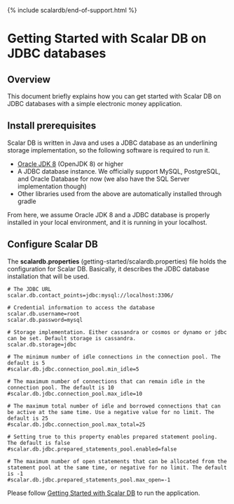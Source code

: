{% include scalardb/end-of-support.html %}

# Getting Started with Scalar DB on JDBC databases

## Overview
This document briefly explains how you can get started with Scalar DB on JDBC databases with a simple electronic money application.

## Install prerequisites

Scalar DB is written in Java and uses a JDBC database as an underlining storage implementation, so the following software is required to run it.

* [Oracle JDK 8](https://www.oracle.com/technetwork/java/javase/downloads/jdk8-downloads-2133151.html) (OpenJDK 8) or higher
* A JDBC database instance. We officially support MySQL, PostgreSQL, and Oracle Database for now (we also have the SQL Server implementation though)
* Other libraries used from the above are automatically installed through gradle

From here, we assume Oracle JDK 8 and a JDBC database is properly installed in your local environment, and it is running in your localhost.

## Configure Scalar DB

The **scalardb.properties** (getting-started/scalardb.properties) file holds the configuration for Scalar DB. Basically, it describes the JDBC database installation that will be used.

```
# The JDBC URL
scalar.db.contact_points=jdbc:mysql://localhost:3306/

# Credential information to access the database
scalar.db.username=root
scalar.db.password=mysql

# Storage implementation. Either cassandra or cosmos or dynamo or jdbc can be set. Default storage is cassandra.
scalar.db.storage=jdbc

# The minimum number of idle connections in the connection pool. The default is 5
#scalar.db.jdbc.connection_pool.min_idle=5

# The maximum number of connections that can remain idle in the connection pool. The default is 10
#scalar.db.jdbc.connection_pool.max_idle=10

# The maximum total number of idle and borrowed connections that can be active at the same time. Use a negative value for no limit. The default is 25
#scalar.db.jdbc.connection_pool.max_total=25

# Setting true to this property enables prepared statement pooling. The default is false
#scalar.db.jdbc.prepared_statements_pool.enabled=false

# The maximum number of open statements that can be allocated from the statement pool at the same time, or negative for no limit. The default is -1
#scalar.db.jdbc.prepared_statements_pool.max_open=-1
```

Please follow [Getting Started with Scalar DB](getting-started-with-scalardb.md) to run the application.
